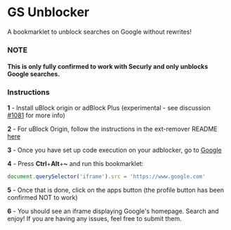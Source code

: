 # GS Unblocker
A bookmarklet to unblock searches on Google without rewrites!

### NOTE
#### This is only fully confirmed to work with Securly and only unblocks Google searches.

### Instructions

**1** - Install uBlock origin or adBlock Plus (experimental - see discussion [#1081](https://github.com/3kh0/ext-remover/discussions/1081) for more info)

**2** - For uBlock Origin, follow the instructions in the ext-remover README [here](https://github.com/3kh0/ext-remover?tab=readme-ov-file#ublock-run-run-code-on-pages)

**3** - Once you have set up code execution on your adblocker, go to [Google](https://www.google.com)

**4** - Press **Ctrl**+**Alt**+**~** and run this bookmarklet:

```javascript
document.querySelector('iframe').src = 'https://www.google.com'
```

**5** - Once that is done, click on the apps button (the profile button has been confirmed NOT to work)

**6** - You should see an iframe displaying Google's homepage. Search and enjoy! If you are having any issues, feel free to submit them.

